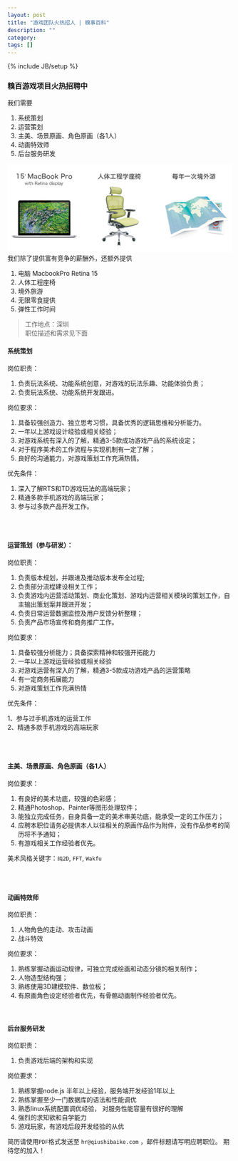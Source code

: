 ```yaml
---
layout: post
title: "游戏团队火热招人 | 糗事百科"
description: ""
category: 
tags: []
---
```

{% include JB/setup %}


### 糗百游戏项目火热招聘中

我们需要  
1. 系统策划  
2. 运营策划  
3. 主美、场景原画、角色原画（各1人）  
4. 动画特效师  
5. 后台服务研发  

![装备](/assets/qb_equipments.jpg)  
我们除了提供富有竞争的薪酬外，还额外提供  

1. 电脑 MacbookPro Retina 15  
2. 人体工程座椅  
3. 境外旅游  
4. 无限零食提供  
5. 弹性工作时间  


> 工作地点：深圳  
> 职位描述和需求见下面 

#### 系统策划

岗位职责：  

1. 负责玩法系统、功能系统创意，对游戏的玩法乐趣、功能体验负责；  
2. 负责玩法系统、功能系统开发跟进。  

岗位要求：  

1. 具备较强创造力、独立思考习惯，具备优秀的逻辑思维和分析能力。  
2. 一年以上游戏设计经验或相关经验；  
3. 对游戏系统有深入的了解，精通3-5款成功游戏产品的系统设定；  
4. 对于程序美术的工作流程与实现机制有一定了解；  
5. 良好的沟通能力，对游戏策划工作充满热情。  

优先条件：   
1. 深入了解RTS和TD游戏玩法的高端玩家；  
2. 精通多款手机游戏的高端玩家；  
3. 参与过多款产品开发工作。  

<br /><br />

#### 运营策划（参与研发）：

岗位职责：  

1. 负责版本规划，并跟进及推动版本发布全过程;  
2. 负责部分流程建设相关工作；  
3. 负责游戏内运营活动策划、商业化策划、游戏内运营相关模块的策划工作，自主输出策划案并跟进开发；  
4. 负责日常运营数据监控及用户反馈分析整理；  
5. 负责产品市场宣传和商务推广工作。  

岗位要求：  

1. 具备较强分析能力；具备探索精神和较强开拓能力  
2. 一年以上游戏运营经验或相关经验  
3. 对游戏运营有深入的了解，精通3-5款成功游戏产品的运营策略  
4. 有一定商务拓展能力  
5. 对游戏策划工作充满热情  

优先条件：  

1、参与过手机游戏的运营工作  
2、精通多款手机游戏的高端玩家  

<br /><br />  



#### 主美、场景原画、角色原画（各1人）


岗位要求：  

1. 有良好的美术功底，较强的色彩感；  
2. 精通Photoshop、Painter等图形处理软件；  
3. 能独立完成任务，自身具备一定的美术审美功底，能承受一定的工作压力；  
4. 应聘本职位请务必提供本人以往相关的原画作品作为附件，没有作品参考的简历将不予通知；  
5. 有游戏相关工作经验者优先。  

美术风格关键字：`纯2D`, `FFT`, `Wakfu`  

<br /><br />
#### 动画特效师

岗位职责：  

1. 人物角色的走动、攻击动画  
2. 战斗特效  

岗位要求：  

1. 熟练掌握动画运动规律，可独立完成绘画和动态分镜的相关制作；  
2. 人物造型结构强；  
3. 熟练使用3D建模软件、数位板；  
4. 有原画角色设定经验者优先，有骨骼动画制作经验者优先。  
<br /><br />
#### 后台服务研发

岗位职责：  

1. 负责游戏后端的架构和实现  

岗位要求：  
1. 熟练掌握node.js 半年以上经验，服务端开发经验1年以上  
2. 熟练掌握至少一门数据库的语法和性能调优  
3. 熟悉linux系统配置调优经验， 对服务性能容量有很好的理解  
4. 强烈的求知欲和自学能力  
0. 游戏玩家，有游戏后段开发经验的从优  


简历请使用`PDF`格式发送至 `hr@qiushibaike.com` ，邮件标题请写明应聘职位。 期待您的加入！
